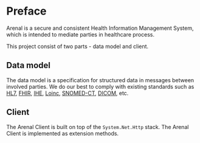 # Preface

Arenal is a secure and consistent Health Information Management System, which is intended to mediate parties in healthcare process.

This project consist of two parts - data model and client.

## Data model

The data model is a specification for structured data in messages between involved parties. We do our best to comply with existing standards such as [HL7](https://www.hl7.org/), [FHIR](https://www.hl7.org/fhir/overview.html), [IHE](https://www.ihe.net/), [Loinc](https://loinc.org/), [SNOMED-CT](https://www.snomed.org/), [DICOM](https://www.dicomstandard.org/), etc.

## Client

The Arenal Client is built on top of the `System.Net.Http` stack. The Arenal Client is implemented as extension methods.



